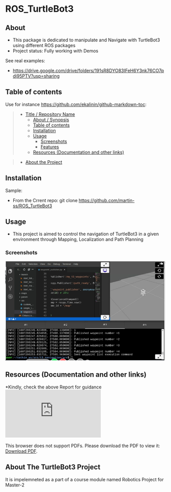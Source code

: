# ROS_TurtleBot3

## About 

* This package is dedicated to manipulate and Navigate with TurtleBot3 using different ROS packages
* Project status: Fully working with Demos


See real examples:

* <https://drive.google.com/drive/folders/191sR8DYO83IFeH6Y3nk76CO7pdj95PTV?usp=sharing>


## Table of contents

Use for instance <https://github.com/ekalinin/github-markdown-toc>:

> * [Title / Repository Name](#title--repository-name)
>   * [About / Synopsis](#about--synopsis)
>   * [Table of contents](#table-of-contents)
>   * [Installation](#installation)
>   * [Usage](#usage)
>     * [Screenshots](#screenshots)
>     * [Features](#features)
>   * [Resources (Documentation and other links)](#resources-documentation-and-other-links)

>   * [About the Project](#)

## Installation

Sample:

* From the Crrent repo: git clone  https://github.com/martin-ss/ROS_TurtleBot3


## Usage

* This project is aimed to control the navigation of TurtleBot3 in a given environment through Mapping, Localization and Path Planning

### Screenshots

![alt text](https://github.com/martin-ss/ROS_TurtleBot3/blob/main/ros2.png?raw=true)

## Resources (Documentation and other links)
*Kindly, check the above Report for guidance
<object data="https://github.com/martin-ss/ROS_TurtleBot3/blob/main/FINAL%20REPORT_MARTIN%20EMILE.pdf" type="application/pdf" width="750px" height="750px">
    <embed src="https://github.com/martin-ss/ROS_TurtleBot3/blob/main/FINAL%20REPORT_MARTIN%20EMILE.pdf" type="application/pdf">
        <p>This browser does not support PDFs. Please download the PDF to view it: <a href="https://github.com/martin-ss/ROS_TurtleBot3/blob/main/FINAL%20REPORT_MARTIN%20EMILE.pdf">Download PDF</a>.</p>
    </embed>
</object>
## About The TurtleBot3 Project
It is impelemneted as a part of a course module named Robotics Project for Master-2 
